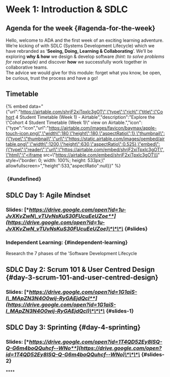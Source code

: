 # Week 1: Introduction & SDLC

## Agenda **for the week** {#agenda-for-the-week}

Hello, welcome to ADA and the first week of an exciting learning adventure. We’re kicking of with SDLC \(Systems Development Lifecycle\) which we have rebranded as ‘**Seeing, Doing, Learning & Collaborating**’. We’ll be exploring **why & how** we design & develop software _\(hint: to solve problems for real people\)_ and discover **how** we successfully work together in collaborative teams.  
The advice we would give for this module: forget what you know, be open, be curious, trust the process and have a go!

## Timetable

{% embed data="{\"url\":\"https://airtable.com/shrjF2xiTpxlc3gOT\",\"type\":\"rich\",\"title\":\"Cohort 4 Student Timetable \(Week 1\) - Airtable\",\"description\":\"Explore the \\\"Cohort 4 Student Timetable \(Week 1\)\\\" view on Airtable.\",\"icon\":{\"type\":\"icon\",\"url\":\"https://airtable.com/images/favicon/baymax/apple-touch-icon.png\",\"width\":180,\"height\":180,\"aspectRatio\":1},\"thumbnail\":{\"type\":\"thumbnail\",\"url\":\"https://static.airtable.com/images/oembed/airtable.png\",\"width\":1200,\"height\":630,\"aspectRatio\":0.525},\"embed\":{\"type\":\"reader\",\"url\":\"https://airtable.com/embed/shrjF2xiTpxlc3gOT\",\"html\":\"<iframe src=\\\"https://airtable.com/embed/shrjF2xiTpxlc3gOT\\\" style=\\\"border: 0; width: 100%; height: 533px;\\\" allowfullscreen></iframe>\",\"height\":533,\"aspectRatio\":null}}" %}

### **​** {#undefined}

## **SDLC Day 1: Agile Mindset**

### **Slides:** [**https://drive.google.com/open?id=1u-JvXKvZwN\_vTUvNsKuS30FUcuEeUZoe**](https://drive.google.com/open?id=1u-JvXKvZwN_vTUvNsKuS30FUcuEeUZoe)\*\*\*\* {#slides}

### **Independent Learning:** {#independent-learning}

Research the 7 phases of the 'Software Development Lifecycle

## **SDLC Day 2: Scrum 101 & User Centred Design** {#day-3-scrum-101-and-user-centred-design}

### **Slides:** [**https://drive.google.com/open?id=1G1aiS-l\_MApZN3N4O0wij-RyGAEjdQcl**](https://drive.google.com/open?id=1G1aiS-l_MApZN3N4O0wij-RyGAEjdQcl)\*\*\*\* {#slides-1}

## **SDLC Day 3: Sprinting** {#day-4-sprinting}

### **Slides:** [**https://drive.google.com/open?id=1T4QD52Ey8ISQ-Q-G6m4boQQuhcf--WNo**](https://drive.google.com/open?id=1T4QD52Ey8ISQ-Q-G6m4boQQuhcf--WNo)\*\*\*\* {#slides-2}

\*\*\*\*

